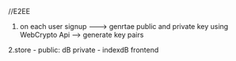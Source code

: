 //E2EE
1. on each user signup ---> genrtae public and private key
   using WebCrypto Api --> generate key pairs

2.store - public: dB
          private - indexdB frontend
